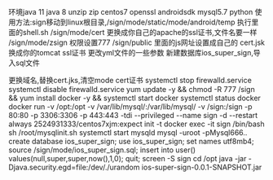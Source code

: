 环境java 11 java 8 unzip zip centos7 openssl androidsdk  mysql5.7 python
使用方法:sign移动到linux根目录,/sign/mode/static/mode/android/temp 
执行里面的shell.sh
/sign/mode/cert 更换成你自己的apache的ssl证书,文件名要一样
/sign/mode/zsign 权限设置777
/sign/public 里面的js网址设置成自己的
cert.jsk换成你的tomcat ssl证书
更改yml文件的一些参数
新建数据库ios_super_sign,导入sql文件

更换域名,替换cert.jks,清空mode  cert证书
systemctl stop firewalld.service
systemctl disable firewalld.service
yum update -y  && chmod -R 777 /sign && yum install docker -y && systemctl start docker
systemctl status docker
docker run -v /opt:/opt  -v /var/lib/mysql/:/var/lib/mysql/  -v /sign:/sign -p 80:80 -p 3306:3306 -p 443:443 -tdi --privileged    --name sign -d  --restart always 2524931333/centos7xjm:expect  init -t
docker exec -it sign /bin/bash
sh /root/mysqlinit.sh
systemctl start mysqld
mysql -uroot -pMysql666..
create database ios_super_sign;
use ios_super_sign;
set names utf8mb4;
source /sign/mode/ios_super_sign.sql;
insert into user() values(null,super,super,now(),1,0);
quit;
screen -S sign
cd  /opt
java -jar -Djava.security.egd=file:/dev/./urandom ios-super-sign-0.0.1-SNAPSHOT.jar
